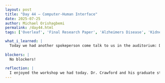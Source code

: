 ```yaml
---
layout: post
title: "Day 44 – Computer-Human Interface"
date: 2025-07-25
author: Michael Orishagbemi
permalink: /day44.html
tags: ['Overleaf', 'Final Research Paper', 'Alzheimers Disease', 'Kidney Disease', 'Drones']

what_i_learned: |
  Today we had another spokeperson come talk to us in the auditorium: Dr. Crawford and Human-Computer Interfaces. Dr. Crawford introduced us to the concept of human and computer interaction where we things such as being able to move a robotic arm with just your mind are able to be done. Dr. Crawford talked about his own invention of being able to control drones with movements such as clenching your teeth or blinking. After the lecture, he along with his graduate students took up upstairs to participate in some Human/Computer activities such as flying a drone or moving a little AI cart around with just our minds/arms. After the activites and the lunch break, our group reconvened at the research lab to work on our final research paper and start on our final presentation. I was able to complete the introduction and analysis of data used sections of the paper today.
  
blockers: |
  No blockers!
  
reflection: |
  I enjoyed the workshop we had today. Dr. Crawford and his graduate student seem like fun people and their topic and activities were probably the best ones out of all the speakers. I unfortunately didn't get too test out the technology in the activities due to supply constraints but what I did experience was really cool. This is one of the avenues I would be intrested in working in as a computer scientist. Back to our research work, I think we are all making great progress. We met up with Dr. Iyiola with our weekly zoom meeting where he congratulated us on our work and asked us how we felt of our overall experience in the program. Unless something crazy happens next week, I enjoyed my time and felt I learned a lot in CEMALS.
---
```

